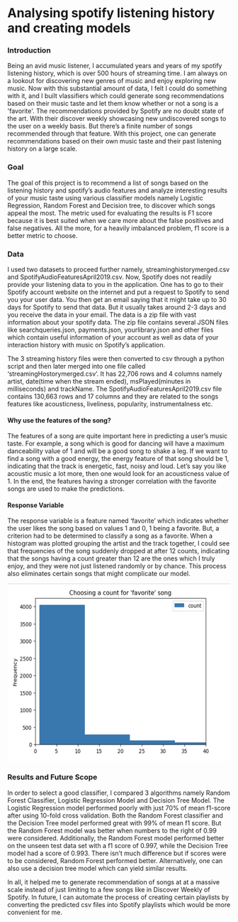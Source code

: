# Analysing spotify listening history and creating models

### Introduction

Being an avid music listener, I accumulated years and years of my spotify listening history, which is over 500 hours of streaming time. I am always on a lookout for discovering new genres of music and enjoy exploring new music. Now with this substantial amount of data, I felt I could do something with it, and I built vlassifiers which could generate song recommendations based on their music taste and let them know whether or not a song is a 'favorite'. The recommendations provided by Spotify are no doubt state of the art. With their discover weekly showcasing new undiscovered songs to the user on a weekly basis. But there’s a finite number of songs recommended through that feature. With this project, one can generate recommendations based on their own music taste and their past listening history on a large scale. 

### Goal

The goal of this project is to recommend a list of songs based on the listening history and spotify’s audio features and analyze interesting results of your music taste using various classifier models namely Logistic Regression, Random Forest and Decision tree, to discover which songs appeal the most. The metric used for evaluating the results is F1 score because it is best suited when we care more about the false positives and false negatives. All the more, for a heavily imbalanced problem, f1 score is a better metric to choose.

### Data

I used two datasets to proceed further namely, streaminghistorymerged.csv and SpotifyAudioFeaturesApril2019.csv. Now, Spotify does not readily provide your listening data to you in the application. One has to go to their Spotify account website on the internet and put a request to Spotify to send you your user data. You then get an email saying that it might take up to 30 days for Spotify to send that data. But it usually takes around 2-3 days and you receive the data in your email. The data is a zip file with vast information about your spotify data. The zip file contains several JSON files like searchqueries.json, payments.json, yourlibrary.json and other files which contain useful information of your account as well as data of your interaction history with music on Spotify’s application. 

The 3 streaming history files were then converted to csv through a python script and then later merged into one file called ‘streamingHostorymerged.csv’. It has 22,706 rows and 4 columns namely artist, date(time when the stream ended), msPlayed(minutes in milliseconds) and trackName. The SpotifyAudioFeaturesApril2019.csv file contains 130,663 rows and 17 columns and they are related to the songs features like acousticness, liveliness, popularity, instrumentalness etc.

#### Why use the features of the song?

The features of a song are quite important here in predicting a user’s music taste. For example, a song which is good for dancing will have a maximum danceability value of 1 and will be a good song to shake a leg. If we want to find a song with a good energy, the energy feature of that song should be 1, indicating that the track is energetic, fast, noisy and loud. Let’s say you like acoustic music a lot more, then one would look for an acousticness value of 1. In the end, the features having a stronger correlation with the favorite songs are used to make the predictions.

#### Response Variable

The response variable is a feature named ‘favorite’ which indicates whether the user likes the song based on values 1 and 0, 1 being a favorite. But, a criterion had to be determined to classify a song as a favorite. When a histogram was plotted grouping the artist and the track together, I could see that frequencies of the song suddenly dropped at after 12 counts, indicating that the songs having a count greater than 12 are the ones which I truly enjoy, and they were not just listened randomly or by chance. This process also eliminates certain songs that might complicate our model.

<a href="url"><img src="https://github.com/yashhd/spotify-analysis/blob/28973d5f9f694f4b62995b18423e42f0254b923f/data/favorite_count.png" height="400"></a>

### Results and Future Scope

In order to select a good classifier, I compared 3 algorithms namely Random Forest Classifier, Logistic Regression Model and Decision Tree Model.
The Logistic Regression model performed poorly with just 70% of mean f1-score after using 10-fold cross validation. Both the Random Forest classifier and the Decision Tree model performed great with 99% of mean f1 score. But the Random Forest model was better when numbers to the right of 0.99 were considered. Additionally, the Random Forest model performed better on the unseen test data set with a f1 score of 0.997, while the Decision Tree model had a score of 0.993. There isn’t much difference but if scores were to be considered, Random Forest performed better. Alternatively, one can also use a decision tree model which can yield similar results.

In all, it helped me to generate recommendation of songs at at a massive scale instead of just limiting to a few songs like in Discover Weekly of Spotify. In future, I can automate the process of creating certain playlists by converting the predicted csv files into Spotify playlists which would be more convenient for me.






